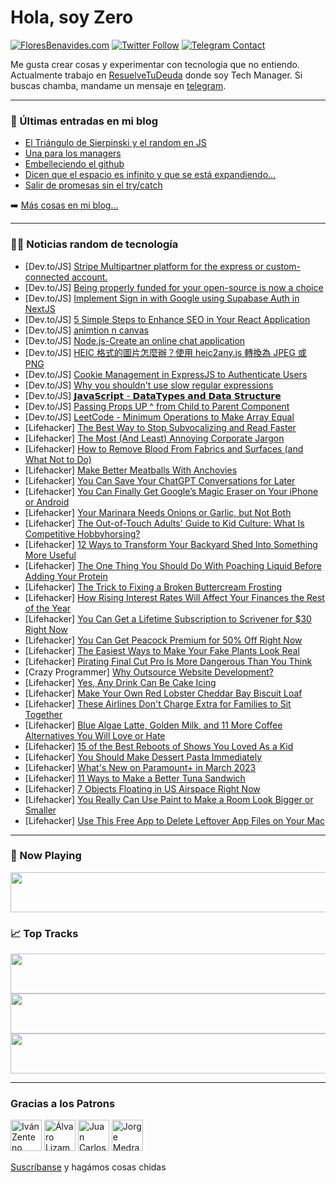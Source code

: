 # Hola, soy Zero

[![FloresBenavides.com](https://img.shields.io/website?down_message=oops&label=MiBlog&style=for-the-badge&up_message=online&url=https%3A%2F%2Ffloresbenavides.com)](https://floresbenavides.com) [![Twitter Follow](https://img.shields.io/twitter/follow/ZeroDragon?color=%231DA1F2&label=Follow&logo=twitter&logoColor=ffffff&style=for-the-badge)](https://twitter.com/zerodragon) [![Telegram Contact](https://img.shields.io/badge/escr%C3%ADbeme-ZeroDragon-%2326A5E4?style=for-the-badge&logo=telegram)](https://t.me/zerodragon)

Me gusta crear cosas y experimentar con tecnología que no entiendo.
Actualmente trabajo en [ResuelveTuDeuda](http://github.com/resuelve) donde soy Tech Manager.
Si buscas chamba, mandame un mensaje en [telegram](https://t.me/zerodragon).

---

### 📕 Últimas entradas en mi blog
<!-- BLOG-POST-LIST:START -->
- [El Triángulo de Sierpinski y el random en JS](https://floresbenavides.com/el-triangulo-de-sierpinski-y-el-random-en-js/)
- [Una para los managers](https://floresbenavides.com/una-para-los-managers/)
- [Embelleciendo el github](https://floresbenavides.com/embelleciendo-el-github/)
- [Dicen que el espacio es infinito y que se está expandiendo…](https://floresbenavides.com/dicen-que-el-espacio-es-infinito-y-que-se-esta-expandiendo/)
- [Salir de promesas sin el try/catch](https://floresbenavides.com/salir-de-promesas-sin-el-try-catch/)
<!-- BLOG-POST-LIST:END -->

➡️ [Más cosas en mi blog...](https://floresbenavides.com)

---

### 👨‍💻 Noticias random de tecnología
<!-- TECH-POSTS:START -->
- [Dev.to/JS] [Stripe Multipartner platform for the express or custom-connected account.](https://dev.to/silviaplabon/stripe-multipartner-platform-for-the-express-or-custom-connected-account-19f4)
- [Dev.to/JS] [Being properly funded for your open-source is now a choice](https://dev.to/opensourceregistry/being-properly-funded-for-your-open-source-is-now-a-choice-10kj)
- [Dev.to/JS] [Implement Sign in with Google using Supabase Auth in NextJS](https://dev.to/irwanphan/implement-sign-in-with-google-using-supabase-auth-in-nextjs-1jj1)
- [Dev.to/JS] [5 Simple Steps to Enhance SEO in Your React Application](https://dev.to/digvijayjadhav98/5-simple-steps-to-enhance-seo-in-your-react-application-2jh5)
- [Dev.to/JS] [animtion n canvas](https://dev.to/nagvanshi9275/animtion-n-canvas-l29)
- [Dev.to/JS] [Node.js-Create an online chat application](https://dev.to/henryshi101/nodejs-create-an-online-chat-application-45ma)
- [Dev.to/JS] [HEIC 格式的圖片怎麼辦？使用 heic2any.js 轉換為 JPEG 或 PNG](https://dev.to/letswrite/heic-ge-shi-de-tu-pian-zen-mo-ban-shi-yong-heic2anyjs-zhuan-huan-wei-jpeg-huo-png-5gmb)
- [Dev.to/JS] [Cookie Management in ExpressJS to Authenticate Users](https://dev.to/permify/cookie-management-in-expressjs-to-authenticate-users-285o)
- [Dev.to/JS] [Why you shouldn&#39;t use slow regular expressions](https://dev.to/leduc1901/why-you-shouldnt-use-slow-regular-expressions-2bnc)
- [Dev.to/JS] [𝗝𝗮𝘃𝗮𝗦𝗰𝗿𝗶𝗽𝘁 - 𝗗𝗮𝘁𝗮𝗧𝘆𝗽𝗲𝘀 𝗮𝗻𝗱 𝗗𝗮𝘁𝗮 𝗦𝘁𝗿𝘂𝗰𝘁𝘂𝗿𝗲](https://dev.to/sahinur/--32n0)
- [Dev.to/JS] [Passing Props UP ^ from Child to Parent Component](https://dev.to/abflatiron/passing-props-up-from-child-to-parent-component-50nf)
- [Dev.to/JS] [LeetCode - Minimum Operations to Make Array Equal](https://dev.to/_alkesh26/leetcode-minimum-operations-to-make-array-equal-306o)
- [Lifehacker] [The Best Way to Stop Subvocalizing and Read Faster](https://lifehacker.com/the-best-way-to-stop-subvocalizing-and-read-faster-1850146267)
- [Lifehacker] [The Most &lpar;And Least&rpar; Annoying Corporate Jargon](https://lifehacker.com/the-most-and-least-annoying-corporate-jargon-1850146290)
- [Lifehacker] [How to Remove Blood From Fabrics and Surfaces &lpar;and What Not to Do&rpar;](https://lifehacker.com/how-to-remove-blood-from-fabrics-and-surfaces-and-what-1850157321)
- [Lifehacker] [Make Better Meatballs With Anchovies](https://lifehacker.com/make-better-meatballs-with-anchovies-1850156439)
- [Lifehacker] [You Can Save Your ChatGPT Conversations for Later](https://lifehacker.com/you-can-save-your-chatgpt-conversations-for-later-1850157559)
- [Lifehacker] [You Can Finally Get Google’s Magic Eraser on Your iPhone or Android](https://lifehacker.com/you-can-finally-get-google-s-magic-eraser-on-your-iphon-1850157142)
- [Lifehacker] [Your Marinara Needs Onions or Garlic, but Not Both](https://lifehacker.com/your-marinara-needs-onions-or-garlic-but-not-both-1850156719)
- [Lifehacker] [The Out-of-Touch Adults&#39; Guide to Kid Culture: What Is Competitive Hobbyhorsing?](https://lifehacker.com/what-is-competitive-hobbyhorsing-1850156770)
- [Lifehacker] [12 Ways to Transform Your Backyard Shed Into Something More Useful](https://lifehacker.com/12-ways-to-transform-your-backyard-shed-into-something-1850155913)
- [Lifehacker] [The One Thing You Should Do With Poaching Liquid Before Adding Your Protein](https://lifehacker.com/the-one-thing-you-should-do-with-poaching-liquid-before-1850156303)
- [Lifehacker] [The Trick to Fixing a Broken Buttercream Frosting](https://lifehacker.com/the-trick-to-fixing-a-broken-buttercream-frosting-1850155047)
- [Lifehacker] [How Rising Interest Rates Will Affect Your Finances the Rest of the Year](https://lifehacker.com/how-rising-interest-rates-will-affect-your-finances-the-1850155359)
- [Lifehacker] [You Can Get a Lifetime Subscription to Scrivener for $30 Right Now](https://lifehacker.com/you-can-get-a-lifetime-subscription-to-scrivener-for-3-1850155969)
- [Lifehacker] [You Can Get Peacock Premium for 50% Off Right Now](https://lifehacker.com/you-can-get-peacock-premium-for-50-off-right-now-1850155513)
- [Lifehacker] [The Easiest Ways to Make Your Fake Plants Look Real](https://lifehacker.com/the-easiest-ways-to-make-your-fake-plants-look-real-1850155426)
- [Lifehacker] [Pirating Final Cut Pro Is More Dangerous Than You Think](https://lifehacker.com/pirating-final-cut-pro-is-more-dangerous-than-you-think-1850154779)
- [Crazy Programmer] [Why Outsource Website Development?](https://www.thecrazyprogrammer.com/2023/02/why-outsource-website-development.html)
- [Lifehacker] [Yes, Any Drink Can Be Cake Icing](https://lifehacker.com/yes-any-drink-can-be-cake-icing-1850155174)
- [Lifehacker] [Make Your Own Red Lobster Cheddar Bay Biscuit Loaf](https://lifehacker.com/make-your-own-red-lobster-cheddar-bay-biscuit-loaf-1850152900)
- [Lifehacker] [These Airlines Don&#39;t Charge Extra for Families to Sit Together](https://lifehacker.com/these-airlines-dont-charge-extra-for-families-to-sit-to-1850152473)
- [Lifehacker] [Blue Algae Latte, Golden Milk, and 11 More Coffee Alternatives You Will Love or Hate](https://lifehacker.com/blue-algae-latte-golden-milk-and-11-more-coffee-alter-1850153484)
- [Lifehacker] [15 of the Best Reboots of Shows You Loved As a Kid](https://lifehacker.com/15-of-the-best-reboots-of-shows-you-loved-as-a-kid-1850145098)
- [Lifehacker] [You Should Make Dessert Pasta Immediately](https://lifehacker.com/you-should-make-dessert-pasta-immediately-1850151506)
- [Lifehacker] [What&#39;s New on Paramount+ in March 2023](https://lifehacker.com/whats-new-on-paramount-in-march-2023-1850151677)
- [Lifehacker] [11 Ways to Make a Better Tuna Sandwich](https://lifehacker.com/11-ways-to-make-a-better-tuna-sandwich-1850150470)
- [Lifehacker] [7 Objects Floating in US Airspace Right Now](https://lifehacker.com/7-objects-floating-in-us-airspace-right-now-1850151473)
- [Lifehacker] [You Really Can Use Paint to Make a Room Look Bigger or Smaller](https://lifehacker.com/you-really-can-use-paint-to-make-a-room-look-bigger-or-1850150388)
- [Lifehacker] [Use This Free App to Delete Leftover App Files on Your Mac](https://lifehacker.com/use-this-free-app-to-delete-leftover-app-files-on-your-1850150940)<!-- TECH-POSTS:END -->

---

### 🎵 Now Playing
<a href="https://spotify-now-playing-dun.vercel.app/now-playing?open"><img src="https://spotify-now-playing-dun.vercel.app/now-playing" width="540" height="64"></a>

### 📈 Top Tracks
<a href="https://spotify-now-playing-dun.vercel.app/top-tracks?i=1&open"><img src="https://spotify-now-playing-dun.vercel.app/top-tracks?i=1" width="540" height="64"></a>
<a href="https://spotify-now-playing-dun.vercel.app/top-tracks?i=2&open"><img src="https://spotify-now-playing-dun.vercel.app/top-tracks?i=2" width="540" height="64"></a>
<a href="https://spotify-now-playing-dun.vercel.app/top-tracks?i=3&open"><img src="https://spotify-now-playing-dun.vercel.app/top-tracks?i=3" width="540" height="64"></a>

---

### Gracias a los Patrons
[<img src="https://avatars.githubusercontent.com/u/243380?v=4" alt="Iván Zenteno" width="50px">](https://github.com/k001) [<img src="https://avatars.githubusercontent.com/u/19955639?v=4" alt="Álvaro Lizama" width="50px">](https://github.com/alvarolizama) [<img src="https://avatars.githubusercontent.com/u/2718753?v=4" alt="Juan Carlos Ruiz" width="50px">](https://github.com/JuanCrg90) [<img src="https://avatars.githubusercontent.com/u/37025?v=4" alt="Jorge Medrano" width="50px">](https://github.com/h1pp1e) 

[Suscríbanse](https://www.patreon.com/zerodragon) y hagámos cosas chidas
